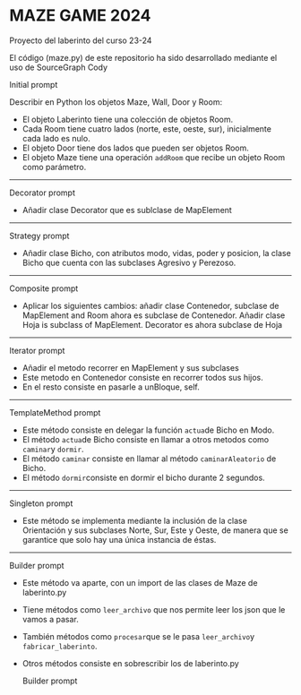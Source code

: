 <body>
    <h1><strong>MAZE GAME 2024</strong></h1>
    <p>Proyecto del laberinto del curso 23-24</p>

El código (maze.py) de este repositorio ha sido desarrollado mediante el uso de SourceGraph Cody

Initial prompt

Describir en Python los objetos Maze, Wall, Door y Room:

- El objeto Laberinto tiene una colección de objetos Room.
- Cada Room tiene cuatro lados (norte, este, oeste, sur), inicialmente cada lado es nulo.
- El objeto Door tiene dos lados que pueden ser objetos Room.
- El objeto Maze tiene una operación `addRoom` que recibe un objeto Room como parámetro.

---

Decorator prompt

- Añadir clase Decorator que es sublclase de MapElement

---

Strategy prompt

- Añadir clase Bicho, con atributos modo, vidas, poder y posicion, la clase Bicho que cuenta con las subclases Agresivo y Perezoso.
---

Composite prompt

- Aplicar los siguientes cambios: añadir clase Contenedor, subclase de MapElement and Room ahora es subclase de Contenedor. 
Añadir clase Hoja is subclass of MapElement.
Decorator es ahora subclase de Hoja
---

Iterator prompt

- Añadir el metodo recorrer en MapElement y sus subclases 
- Este metodo en Contenedor consiste en recorrer todos sus hijos.
- En el resto consiste en pasarle a unBloque, self.

---

TemplateMethod prompt

- Este método consiste en delegar la función `actua`de Bicho en Modo.
- El método `actua`de Bicho consiste en llamar a otros metodos como `caminar`y `dormir`.
- El método `caminar` consiste en llamar al método `caminarAleatorio` de Bicho.
- El método `dormir`consiste en dormir el bicho durante 2 segundos.
---

Singleton prompt

- Este método se implementa mediante la inclusión de la clase Orientación y sus subclases Norte, Sur, Este y Oeste, de manera que se garantice que solo hay una única instancia de éstas.
---

Builder prompt

- Este método va aparte, con un import de las clases de Maze de laberinto.py
- Tiene métodos como `leer_archivo` que nos permite leer los json que le vamos a pasar.
- También métodos como `procesar`que se le pasa `leer_archivo`y `fabricar_laberinto`.
- Otros métodos consiste en sobrescribir los de laberinto.py

    <div>
        <p>Builder prompt</p>
    </div>
</body>
</html>

